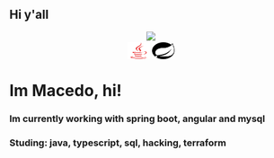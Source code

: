 ## Hi y'all 

<div>
 
 <div align="center">
  <img src="https://user-images.githubusercontent.com/89888198/213287769-b4d78464-a121-4485-82b6-87e05988195c.gif" width="1000px">
    <div>
    <img align="center" alt="Macedo-Java-Icon" height="30" width="40" src="https://raw.githubusercontent.com/devicons/devicon/master/icons/java/java-plain.svg">
    <img align="center" alt="Macedo-Spring-Icon" height="30" width="40" src="https://raw.githubusercontent.com/devicons/devicon/master/icons/spring/spring-plain.svg">
  </div>
 </div>
 
 <h1>Im Macedo, hi!</h1>
 <h3>Im currently working with spring boot, angular and mysql</h3>
 <h3>Studing: java, typescript, sql, hacking, terraform</h3>
</div>
